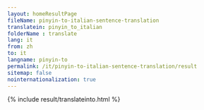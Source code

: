 ```yaml
---
layout: homeResultPage
fileName: pinyin-to-italian-sentence-translation
translatein: pinyin_to_italian
folderName : translate
lang: it
from: zh
to: it
langname: pinyin-to
permalink: /it/pinyin-to-italian-sentence-translation/result
sitemap: false
nointernationalization: true
---
```

{% include result/translateinto.html %}

<script src="/js/result/translation.js" data-foldername="{{page.folderName}}" data-lang="{{page.lang}}"></script>
